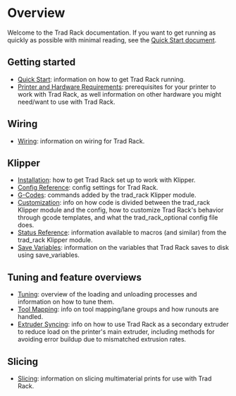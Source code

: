 # Overview

Welcome to the Trad Rack documentation. If you want to get running as
quickly as possible with minimal reading, see the
[Quick Start document](Quick_Start.md).

## Getting started
- [Quick Start](Quick_Start.md): information on how to get
  Trad Rack running.
- [Printer and Hardware Requirements](Printer_and_Hardware_Requirements.md):
  prerequisites for your printer to work with Trad Rack, as well information on
  other hardware you might need/want to use with Trad Rack.

## Wiring
- [Wiring](Wiring.md): information on wiring for Trad Rack.

## Klipper
- [Installation](klipper/Installation.md): how to get Trad Rack set up
  to work with Klipper.
- [Config Reference](klipper/Config_Reference.md): config settings for
  Trad Rack.
- [G-Codes](klipper/G-Codes.md): commands added by the trad_rack
  Klipper module.
- [Customization](klipper/Customization.md): info on how code is
  divided between the trad_rack Klipper module and the config, how to
  customize Trad Rack's behavior through gcode templates, and what the
  trad_rack_optional config file does.
- [Status Reference](klipper/Status_Reference.md): information
  available to macros (and similar) from the trad_rack Klipper module.
- [Save Variables](klipper/Save_Variables.md): information on the
  variables that Trad Rack saves to disk using save_variables.

## Tuning and feature overviews
- [Tuning](Tuning.md): overview of the loading and unloading
  processes and information on how to tune them.
- [Tool Mapping](Tool_Mapping.md): info on tool mapping/lane groups
  and how runouts are handled.
- [Extruder Syncing](Extruder_Syncing.md): info on how to use Trad Rack as a
  secondary extruder to reduce load on the printer's main extruder, including
  methods for avoiding error buildup due to mismatched extrusion rates.

## Slicing
- [Slicing](slicing/Slicing.md): information on slicing multimaterial
  prints for use with Trad Rack.

